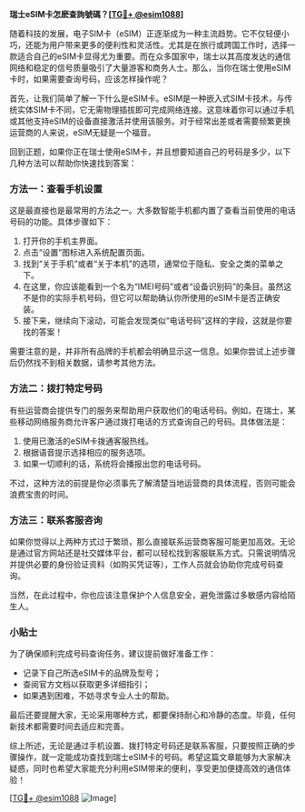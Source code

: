 **瑞士eSIM卡怎麽查詢號碼？[[TG💪+ @esim1088](https://t.me/s/esim1088)]**

随着科技的发展，电子SIM卡（eSIM）正逐渐成为一种主流趋势。它不仅轻便小巧，还能为用户带来更多的便利性和灵活性。尤其是在旅行或跨国工作时，选择一款适合自己的eSIM卡显得尤为重要。而在众多国家中，瑞士以其高度发达的通信网络和稳定的信号质量吸引了大量游客和商务人士。那么，当你在瑞士使用eSIM卡时，如果需要查询号码，应该怎样操作呢？

首先，让我们简单了解一下什么是eSIM卡。eSIM是一种嵌入式SIM卡技术，与传统实体SIM卡不同，它无需物理插拔即可完成网络连接。这意味着你可以通过手机或其他支持eSIM的设备直接激活并使用该服务。对于经常出差或者需要频繁更换运营商的人来说，eSIM无疑是一个福音。

回到正题，如果你正在瑞士使用eSIM卡，并且想要知道自己的号码是多少，以下几种方法可以帮助你快速找到答案：

### 方法一：查看手机设置
这是最直接也是最常用的方法之一。大多数智能手机都内置了查看当前使用的电话号码的功能。具体步骤如下：
1. 打开你的手机主界面。
2. 点击“设置”图标进入系统配置页面。
3. 找到“关于手机”或者“关于本机”的选项，通常位于隐私、安全之类的菜单之下。
4. 在这里，你应该能看到一个名为“IMEI号码”或者“设备识别码”的条目。虽然这不是你的实际手机号码，但它可以帮助确认你所使用的eSIM卡是否正确安装。
5. 接下来，继续向下滚动，可能会发现类似“电话号码”这样的字段，这就是你要找的答案！

需要注意的是，并非所有品牌的手机都会明确显示这一信息。如果你尝试上述步骤后仍然找不到相关数据，请参考其他方法。

### 方法二：拨打特定号码
有些运营商会提供专门的服务来帮助用户获取他们的电话号码。例如，在瑞士，某些移动网络服务商允许客户通过拨打电话的方式查询自己的号码。具体做法是：
1. 使用已激活的eSIM卡拨通客服热线。
2. 根据语音提示选择相应的服务选项。
3. 如果一切顺利的话，系统将会播报出您的电话号码。

不过，这种方法的前提是你必须事先了解清楚当地运营商的具体流程，否则可能会浪费宝贵的时间。

### 方法三：联系客服咨询
如果你觉得以上两种方式过于繁琐，那么直接联系运营商客服可能更加高效。无论是通过官方网站还是社交媒体平台，都可以轻松找到客服联系方式。只需说明情况并提供必要的身份验证资料（如购买凭证等），工作人员就会协助你完成号码查询。

当然，在此过程中，你也应该注意保护个人信息安全，避免泄露过多敏感内容给陌生人。

### 小贴士
为了确保顺利完成号码查询任务，建议提前做好准备工作：
- 记录下自己所选eSIM卡的品牌及型号；
- 查阅官方文档以获取更多详细指引；
- 如果遇到困难，不妨寻求专业人士的帮助。

最后还要提醒大家，无论采用哪种方式，都要保持耐心和冷静的态度。毕竟，任何新技术都需要时间去适应和完善。

综上所述，无论是通过手机设置、拨打特定号码还是联系客服，只要按照正确的步骤操作，就一定能成功查找到瑞士eSIM卡的号码。希望这篇文章能够为大家解决疑惑，同时也希望大家能充分利用eSIM带来的便利，享受更加便捷高效的通信体验！ 

[[TG💪+ @esim1088](https://t.me/s/esim1088) ![Image](https://i.postimg.cc/4NQfJmqS/Snipaste-2025-05-13-00-14-12.png)]